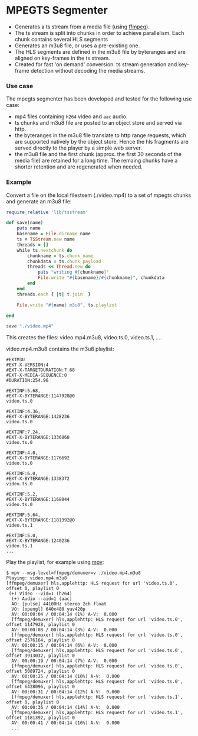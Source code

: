 # MPEGTS Segmenter
* Generates a ts stream from a media file (using [ffmpeg](https://ffmpeg.org/)).
* The ts stream is split into chunks in order to achieve parallelism. Each chunk contains several HLS segments
* Generates an m3u8 file, or uses a pre-existing one.
* The HLS segments are defined in the m3u8 file by byteranges and are aligned on key-frames in the ts stream.
* Created for fast 'on demand' conversion: ts stream generation and key-frame detection without decoding the media streams.

### Use case
The mpegts segmenter has been developed and tested for the following use case:
* mp4 files containing `h264` video and `aac` audio.
* ts chunks and m3u8 file are posted to an object store and served via http.
* the byteranges in the m3u8 file translate to http range requests, which are supported natively by the object store. Hence the hls fragments are served directly to the player by a simple web server.
* the m3u8 file and the first chunk (approx. the first 30 seconds of the media file) are retained for a long time. The remaing chunks have a shorter retention and are regenerated when needed.

### Example

Convert a file on the local filestsem (./video.mp4) to a set of mpegts chunks and generate an m3u8 file: 

```ruby
require_relative 'lib/tsstream'

def save(name)
    puts name
    basename = File.dirname name
    ts = TSStream.new name
    threads = []
    while ts.nextchunk do
        chunkname = ts.chunk_name
        chunkdata = ts.chunk_payload
        threads << Thread.new do 
            puts "writing #{chunkname}"
            File.write "#{basename}/#{chunkname}", chunkdata
        end
    end
    threads.each { |t| t.join  }

    File.write "#{name}.m3u8", ts.playlist

end

save "./video.mp4"
```
This creates the files: video.mp4.m3u8, video.ts.0, video.ts.1, ....

video.mp4.m3u8 contains the m3u8 playlist:
```
#EXTM3U
#EXT-X-VERSION:4
#EXT-X-TARGETDURATION:7.68
#EXT-X-MEDIA-SEQUENCE:0
#DURATION:254.96

#EXTINF:5.68,
#EXT-X-BYTERANGE:1147928@0
video.ts.0

#EXTINF:4.36,
#EXT-X-BYTERANGE:1428236
video.ts.0

#EXTINF:7.24,
#EXT-X-BYTERANGE:1336868
video.ts.0

#EXTINF:4.0,
#EXT-X-BYTERANGE:1176692
video.ts.0

#EXTINF:6.0,
#EXT-X-BYTERANGE:1338372
video.ts.0

#EXTINF:5.2,
#EXT-X-BYTERANGE:1168044
video.ts.0

#EXTINF:5.64,
#EXT-X-BYTERANGE:1181392@0
video.ts.1

#EXTINF:5.0,
#EXT-X-BYTERANGE:1240236
video.ts.1
...
```
Play the playlist, for example using [mpv](https://mpv.io/):

```
$ mpv --msg-level=ffmpeg/demuxer=v ./video.mp4.m3u8
Playing: video.mp4.m3u8
[ffmpeg/demuxer] hls,applehttp: HLS request for url 'video.ts.0', offset 0, playlist 0
 (+) Video --vid=1 (h264)
  (+) Audio --aid=1 (aac)
  AO: [pulse] 44100Hz stereo 2ch float
  VO: [opengl] 640x480 yuv420p
  AV: 00:00:04 / 00:04:14 (1%) A-V:  0.000
  [ffmpeg/demuxer] hls,applehttp: HLS request for url 'video.ts.0', offset 1147928, playlist 0
  AV: 00:00:08 / 00:04:14 (3%) A-V:  0.000
  [ffmpeg/demuxer] hls,applehttp: HLS request for url 'video.ts.0', offset 2576164, playlist 0
  AV: 00:00:15 / 00:04:14 (6%) A-V:  0.000
  [ffmpeg/demuxer] hls,applehttp: HLS request for url 'video.ts.0', offset 3913032, playlist 0
  AV: 00:00:19 / 00:04:14 (7%) A-V:  0.000
  [ffmpeg/demuxer] hls,applehttp: HLS request for url 'video.ts.0', offset 5089724, playlist 0
  AV: 00:00:25 / 00:04:14 (10%) A-V:  0.000
  [ffmpeg/demuxer] hls,applehttp: HLS request for url 'video.ts.0', offset 6428096, playlist 0
  AV: 00:00:31 / 00:04:14 (12%) A-V:  0.000
  [ffmpeg/demuxer] hls,applehttp: HLS request for url 'video.ts.1', offset 0, playlist 0
  AV: 00:00:36 / 00:04:14 (14%) A-V:  0.000
  [ffmpeg/demuxer] hls,applehttp: HLS request for url 'video.ts.1', offset 1181392, playlist 0
  AV: 00:00:41 / 00:04:14 (16%) A-V:  0.000
  ...
```

